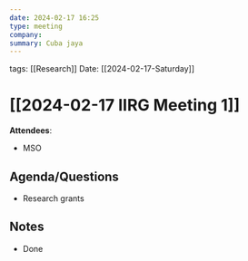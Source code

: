 ```yaml
---
date: 2024-02-17 16:25
type: meeting
company: 
summary: Cuba jaya
---
```

tags: [[Research]]
Date: [[2024-02-17-Saturday]]

# [[2024-02-17 IIRG Meeting 1]]

**Attendees**: 
- MSO

## Agenda/Questions
- Research grants

## Notes
- Done